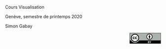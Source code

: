 Cours Visualisation

Genève, semestre de printemps  2020


Simon Gabay

<img style="float: right; width: 20%;" src="images/cc-by.png">

